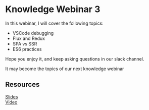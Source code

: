 # Knowledge Webinar 3

In this webinar, I will cover the following topics:

-   VSCode debugging
-   Flux and Redux
-   SPA vs SSR
-   ES6 practices

Hope you enjoy it, and keep asking questions in our slack channel.

It may become the topics of our next knowledge webinar

## Resources

[Slides](https://tianyuanc.github.io/knowledge-652-3/#0)  
[Video](https://tianyuanc.github.io/knowledge-652-3/#18)
